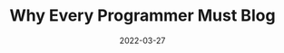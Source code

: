 ---
date: 2022-03-27
draft: true
publisher: thepracticaldev
tags:
  - career
  - meta
target_url: https://dev.to/ruppysuppy/why-every-programmers-must-blog-3953
title: Why Every Programmer Must Blog
---